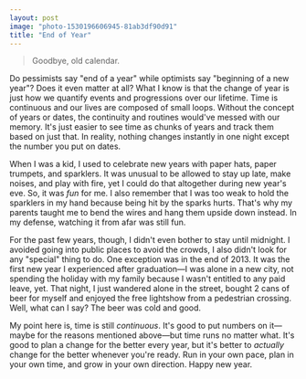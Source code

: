 ```yaml
---
layout: post
image: "photo-1530196606945-81ab3df90d91"
title: "End of Year"
---
```


> Goodbye, old calendar.

Do pessimists say "end of a year" while optimists say "beginning of a new year"? Does it even matter at all? What I know is that the change of year is just how we quantify events and progressions over our lifetime. Time is continuous and our lives are composed of small loops. Without the concept of years or dates, the continuity and routines would've messed with our memory. It's just easier to see time as chunks of years and track them based on just that. In reality, nothing changes instantly in one night except the number you put on dates.

When I was a kid, I used to celebrate new years with paper hats, paper trumpets, and sparklers. It was unusual to be allowed to stay up late, make noises, and play with fire, yet I could do that altogether during new year's eve. So, it was *fun* for me. I also remember that I was too weak to hold the sparklers in my hand because being hit by the sparks hurts. That's why my parents taught me to bend the wires and hang them upside down instead. In my defense, watching it from afar was still fun.

For the past few years, though, I didn't even bother to stay until midnight. I avoided going into public places to avoid the crowds, I also didn't look for any "special" thing to do. One exception was in the end of 2013. It was the first new year I experienced after graduation—I was alone in a new city, not spending the holiday with my family because I wasn't entitled to any paid leave, yet. That night, I just wandered alone in the street, bought 2 cans of beer for myself and enjoyed the free lightshow from a pedestrian crossing. Well, what can I say? The beer was cold and good.

My point here is, time is still *continuous*. It's good to put numbers on it—maybe for the reasons mentioned above—but time runs no matter what. It's good to plan a change for the better every year, but it's better to *actually* change for the better whenever you're ready. Run in your own pace, plan in your own time, and grow in your own direction. Happy new year.
